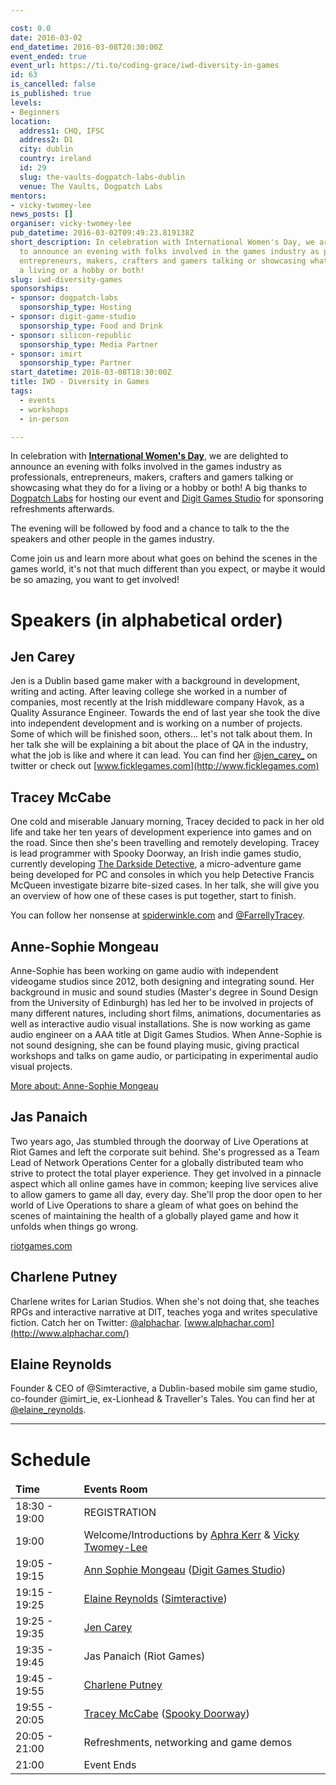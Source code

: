```yaml
---

cost: 0.0
date: 2016-03-02
end_datetime: 2016-03-08T20:30:00Z
event_ended: true
event_url: https://ti.to/coding-grace/iwd-diversity-in-games
id: 63
is_cancelled: false
is_published: true
levels:
- Beginners
location:
  address1: CHQ, IFSC
  address2: D1
  city: dublin
  country: ireland
  id: 29
  slug: the-vaults-dogpatch-labs-dublin
  venue: The Vaults, Dogpatch Labs
mentors:
- vicky-twomey-lee
news_posts: []
organiser: vicky-twomey-lee
pub_datetime: 2016-03-02T09:49:23.819138Z
short_description: In celebration with International Women's Day, we are delighted
  to announce an evening with folks involved in the games industry as professionals,
  entrepreneurs, makers, crafters and gamers talking or showcasing what they do for
  a living or a hobby or both!
slug: iwd-diversity-games
sponsorships:
- sponsor: dogpatch-labs
  sponsorship_type: Hosting
- sponsor: digit-game-studio
  sponsorship_type: Food and Drink
- sponsor: silicon-republic
  sponsorship_type: Media Partner
- sponsor: imirt
  sponsorship_type: Partner
start_datetime: 2016-03-08T18:30:00Z
title: IWD - Diversity in Games
tags:
  - events
  - workshops
  - in-person

---
```


In celebration with **[International Women's Day](http://www.internationalwomensday.com/)**, we are delighted to announce an evening with folks involved in the games industry as professionals, entrepreneurs, makers, crafters and gamers talking or showcasing what they do for a living or a hobby or both! A big thanks to [Dogpatch Labs](http://dogpatchlabs.com) for hosting our event and [Digit Games Studio](https://www.digitgaming.com/) for sponsoring refreshments afterwards.

The evening will be followed by food and a chance to talk to the the speakers and other people in the games industry.

Come join us and learn more about what goes on behind the scenes in the games world, it's not that much different than you expect, or maybe it would be so amazing, you want to get involved!

# Speakers (in alphabetical order)

## Jen Carey
Jen is a Dublin based game maker with a background in development, writing and acting. After leaving college she worked in a number of companies, most recently at the Irish middleware company Havok, as a Quality Assurance Engineer. 
Towards the end of last year she took the dive into independent development and is working on a number of projects. Some of which will be finished soon, others... let's not talk about them.
In her talk she will be explaining a bit about the place of QA in the industry, what the job is like and where it can lead. 
You can find her [@jen_carey_](https://twitter.com/jen_carey_) on twitter or check out [www.ficklegames.com](http://www.ficklegames.com)

## Tracey McCabe
One cold and miserable January morning, Tracey decided to pack in her old life and take her ten years of development experience into games and on the road. Since then she's been travelling and remotely developing. Tracey is lead programmer with Spooky Doorway, an Irish indie games studio, currently developing [The Darkside Detective](http://darksidedetective.com/), a micro-adventure game being developed for PC and consoles in which you help Detective Francis McQueen investigate bizarre bite-sized cases. In her talk, she will give you an overview of how one of these cases is put together, start to finish.

You can follow her nonsense at [spiderwinkle.com](http://spiderwinkle.com) and [@FarrellyTracey](https://twitter.com/FarrellyTracey).


## Anne-Sophie Mongeau
Anne-Sophie has been working on game audio with independent videogame studios since 2012, both designing and integrating sound. Her background in music and sound studies (Master's degree in Sound Design from the University of Edinburgh) has led her to be involved in projects of many different natures, including short films, animations, documentaries as well as interactive audio visual installations. She is now working as game audio engineer on a AAA title at Digit Games Studios. When Anne-Sophie is not sound designing, she can be found playing music, giving practical workshops and talks on game audio, or participating in experimental audio visual projects.

[More about: Anne-Sophie Mongeau](https://www.digitgaming.com/careers/team/members/#mongeau)

## Jas Panaich
Two years ago, Jas stumbled through the doorway of Live Operations at Riot Games and left the corporate suit behind. She's progressed as a Team Lead of Network Operations Center for a globally distributed team who strive to protect the total player experience. They get involved in a pinnacle aspect which all online games have in common; keeping live services alive to allow gamers to game all day, every day. She'll prop the door open to her world of Live Operations to share a gleam of what goes on behind the scenes of maintaining the health of a globally played game and how it unfolds when things go wrong.  

[riotgames.com](http://www.riotgames.com/)

## Charlene Putney
Charlene writes for Larian Studios. When she's not doing that, she teaches RPGs and interactive narrative at DIT, teaches yoga and writes speculative fiction. Catch her on Twitter: [@alphachar](https://twitter.com/alphachar). [www.alphachar.com](http://www.alphachar.com/)

## Elaine Reynolds
Founder & CEO of @Simteractive, a Dublin-based mobile sim game studio, co-founder @imirt_ie, ex-Lionhead & Traveller's Tales. You can find her at [@elaine_reynolds](https://twitter.com/elaine_reynolds).

<hr>

# Schedule
<table class="table table-striped table-condensed">
	<thead>
		<tr>
			<td><strong>Time</strong></td>
			<td><strong>Events Room</strong></td>
		</tr>
	</thead>
	<tbody>
		<tr>
			<td>18:30 - 19:00</td>
			<td>REGISTRATION</td>
		</tr>
		<tr>
			<td>19:00</td>
			<td>Welcome/Introductions by <a href="https://twitter.com/aphrak">Aphra Kerr</a> &amp; <a href="https://twitter.com/whykay">Vicky Twomey-Lee</a></td>
		</tr>
		<tr>
			<td>19:05 - 19:15</td>
			<td><a href="https://www.digitgaming.com/careers/team/members/#mongeau">Ann Sophie Mongeau</a> (<a href="https://www.digitgaming.com/">Digit Games Studio</a>)</td>
		</tr>
		<tr>
			<td>19:15 - 19:25</td>
			<td><a href="https://twitter.com/elaine_reynolds">Elaine Reynolds</a> (<a href="https://twitter.com/Simteractive">Simteractive</a>)</td>
		</tr>
		<tr>
			<td>19:25 - 19:35</td>
			<td><a href="https://twitter.com/jen_carey_">Jen Carey</a></td>
		</tr>
		<tr>
			<td>19:35 - 19:45</td>
			<td>Jas Panaich (Riot Games)</td>
		</tr>
		<tr>
			<td>19:45 - 19:55</td>
			<td><a href="https://twitter.com/alphachar">Charlene Putney</a></td>
		</tr>
		<tr>
			<td>19:55 - 20:05</td>
			<td><a href="https://twitter.com/FarrellyTracey">Tracey McCabe</a> (<a href="http://darksidedetective.com/">Spooky Doorway</a>)</td>
		</tr>
		<tr>
			<td>20:05 - 21:00</td>
			<td>Refreshments, networking and game demos</td>
		</tr>
		<tr>
			<td>21:00</td>
			<td>Event Ends</td>
		</tr>
	</tbody>
</table>